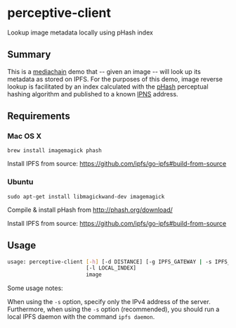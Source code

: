 # perceptive-client

Lookup image metadata locally using pHash index

## Summary

This is a [mediachain](https://medium.com/mine-labs/mediachain-483f49cbe37a)
demo that -- given an image -- will look up its metadata as stored on IPFS. For
the purposes of this demo, image reverse lookup is facilitated by an index
calculated with the [pHash](http://phash.org/) perceptual hashing algorithm and
published to a known [IPNS](https://github.com/ipfs/examples/tree/master/examples/ipns) address.

## Requirements

### Mac OS X

`brew install imagemagick phash`

Install IPFS from source: https://github.com/ipfs/go-ipfs#build-from-source

### Ubuntu

`sudo apt-get install libmagickwand-dev imagemagick`

Compile & install pHash from http://phash.org/download/

Install IPFS from source: https://github.com/ipfs/go-ipfs#build-from-source

## Usage

```bash
usage: perceptive-client [-h] [-d DISTANCE] [-g IPFS_GATEWAY | -s IPFS_SERVER]
                         [-l LOCAL_INDEX]
                         image
```

Some usage notes:

When using the `-s` option, specify only the IPv4 address of the server.
Furthermore, when using the `-s` option (recommended), you should run a local
IPFS daemon with the command `ipfs daemon`.
